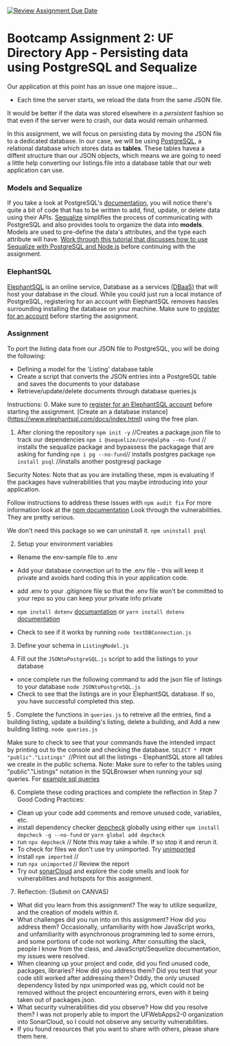 [![Review Assignment Due Date](https://classroom.github.com/assets/deadline-readme-button-24ddc0f5d75046c5622901739e7c5dd533143b0c8e959d652212380cedb1ea36.svg)](https://classroom.github.com/a/PZoR0Zi4)
# Bootcamp Assignment 2: UF Directory App - Persisting data using PostgreSQL and Sequalize

Our application at this point has an issue one majore issue... 
- Each time the server starts, we reload the data from the same JSON file. 
 
It would be better if the data was stored elsewhere in a *persistent* fashion so that even if the server were to crash, our data would remain unharmed.

In this assignment, we will focus on persisting data by moving the JSON file to a dedicated database.  In our case, we will be using [PostgreSQL](https://www.postgresql.org/), a relational database which stores data as **tables**. These tables havea a diffent structure than our JSON objects, which means we are going to need a little help converting our listings.file into a database table that our web application can use.

### Models and Sequalize
If you take a look at PostgreSQL's [documentation](https://www.postgresql.org/docs/16/index.html), you will notice there's quite a bit of code that has to be written to add, find, update, or delete data using their APIs. [Sequalize](https://sequelize.org/docs/v6/) simplifies the process of communicating with PostgreSQL and also provides tools to organize the data into **models**. Models are used to pre-define the data's attributes, and the type each attribute will have. [Work through this tutorial that discusses how to use Sequalize with PostgreSQL and Node.js](https://www.makeuseof.com/use-postgresql-with-sequelize-in-nodejs/) before continuing with the assignment.

### ElephantSQL
[ElephantSQL](https://www.elephantsql.com/) is an online service, Database as a services [(DBaaS)](https://www.ibm.com/topics/dbaas) that will host your database in the cloud. While you could just run a local instance of PostgreSQL, registering for an account with ElephantSQL removes hassles surrounding installing the database on your machine. Make sure to [register for an account](https://customer.elephantsql.com/signup) before starting the assignment. 

### Assignment
To port the listing data from our JSON file to PostgreSQL, you will be doing the following: 
- Defining a model for the 'Listing' database table 
- Create a script that converts the JSON entries into a PostgreSQL table and saves the documents to your database
- Retrieve/update/delete documents through database queries.js

Instructions:
0. Make sure to [register for an ElephantSQL account](https://customer.elephantsql.com/signup) before starting the assignment. [Create an a database instance] (https://www.elephantsql.com/docs/index.html) using the free plan.

1. After cloning the repository 
`npm init -y` //Creates a package.json file to track our dependencies
`npm i @sequelize/core@alpha --no-fund` // installs the sequalize package and bypassess the packagage that are asking for funding
`npm i pg --no-fund`// installs postgres package
`npm install psql` //installs another postgresql package

Security Notes: Note that as you are installing these, mpm is evaluating if the packages have vulnerabilities that you maybe introducing into your application.

Follow instructions to address these issues with `npm audit fix`
For more information look at the [npm documentation](https://docs.npmjs.com/auditing-package-dependencies-for-security-vulnerabilities)
Look through the vulnerabilities. They are pretty serious. 

We don't need this package so we can uninstall it. 
`npm uninstall psql`

2. Setup your environment variables
- Rename the env-sample file to .env
- Add your database connection url to the .env file - this will keep it private and avoids hard coding this in your application code. 
- add .env to your .gitignore file  so that the .env file won't be committed to your repo so you can keep your private info private
- `npm install dotenv` [documantation](https://www.npmjs.com/package/dotenv) or `yarn install dotenv` [documentation](https://yarnpkg.com/package?name=dotenv)

- Check to see if it works by running `node testDBConnection.js`

3. Define your schema in `ListingModel.js`

4. Fill out the `JSONtoPostgreSQL.js` script to add the listings to your database
- once complete run the following command to add the json file of listings to your database
`node JSONtoPostgreSQL.js`
- Check to see that the listings are in your ElephantSQL database. If so, you have successful completed this step.

5 . Complete the functions in `queries.js` to retreive all the entries, find a building listing, update a building's listing, delete a building, and Add a new building listing.
`node queries.js` 

Make sure to check to see that your commands have the intended impact by printing out to the console and checking the database. 
`SELECT * FROM "public"."Listings" `//Print out all the listings - ElephantSQL store all tables we create in the public schema. 
Note: Make sure to refer to the tables using "public"."Listings" notation in the SQLBrowser when running your sql queries.
For [example sql queries](https://www.w3schools.com/sql/sql_syntax.asp)


6. Complete these coding practices and complete the reflection in Step 7
Good Coding Practices: 
- Clean up your code add comments and remove unused code, variables, etc.
- install dependency checker [depcheck](https://www.npmjs.com/package/depcheck) globally using either `npm install depcheck -g --no-fund` or `yarn global add depcheck`
- run `npx depcheck` // Note this may take a while. If so stop it and rerun it.
- To check for files we don't use try unimported. Try [unimported](https://www.npmjs.com/package/unimported?activeTab=readme)
- install `npm imported` //
- run `npx unimported` // Review the report
- Try out [sonarCloud](https://www.sonarsource.com/products/sonarcloud/signup/) and explore the code smells and look for vulnerabilities and hotspots for this assignment.


7. Reflection: (Submit on CANVAS)
- What did you learn from this assignment?
    The way to utilize sequelize, and the creation of models within it.
- What challenges did you run into on this assignment? How did you address them?
    Occasionally, unfamiliarity with how JavaScript works, and unfamiliarity with asynchronous programming led to some errors, and some portions of code not working. After consulting the slack, people I know from the class, and JavaScript/Sequelize documentation, my issues were resolved.
- When cleaning up your project and code, did you find unused code, packages, libraries? How did you address them? Did you test that your code still worked after addressing them?
    Oddly, the only unused dependency listed by npx unimported was pg, which could not be removed without the project encountering errors, even with it being taken out of packages.json.
- What security vulnerabilities did you observe? How did you resolve them?
    I was not properly able to import the UFWebApps2-0 organization into SonarCloud, so I could not observe any security vulnerabilities.
- If you found resources that you want to share with others, please share them here. 


